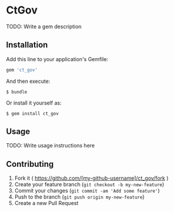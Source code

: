 # CtGov

TODO: Write a gem description

## Installation

Add this line to your application's Gemfile:

```ruby
gem 'ct_gov'
```

And then execute:

    $ bundle

Or install it yourself as:

    $ gem install ct_gov

## Usage

TODO: Write usage instructions here

## Contributing

1. Fork it ( https://github.com/[my-github-username]/ct_gov/fork )
2. Create your feature branch (`git checkout -b my-new-feature`)
3. Commit your changes (`git commit -am 'Add some feature'`)
4. Push to the branch (`git push origin my-new-feature`)
5. Create a new Pull Request
